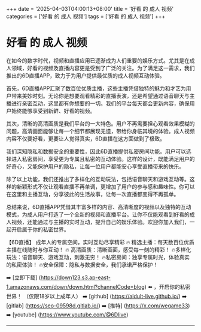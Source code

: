 +++
date = '2025-04-03T04:00:13+08:00'
title = '好看 的 成人 视频'
categories = ['好看 的 成人 视频']
tags = ['好看 的 成人 视频']
+++

# 好看 的 成人 视频

在如今的数字时代，视频和直播应用已逐渐成为人们重要的娱乐方式。尤其是在成人领域，好看的视频及直播内容更是受到了广泛的关注。为了满足这一需求，我们推出的6D直播APP，致力于为用户提供最优质的成人视频互动体验。

首先，6D直播APP汇聚了数百位优质主播，这些主播凭借独特的魅力和才艺为用户带来美妙时刻。无论你是想要观看精彩的直播表演，还是希望通过语音聊天与主播进行亲密互动，这里都有你想要的一切。我们的平台每天都会更新内容，确保用户始终能够享受到新鲜、好看的视频。

其次，清晰的高清画质是我们平台的一大特色。用户不再需要担心观看效果模糊的问题，高清画面能够让每一个细节都展现无遗，带给你身临其境的体验。成人视频内容不仅要好看，更要让人觉得真实，6D直播在这方面做到了极致。

我们深知隐私和数据安全的重要性，因此6D直播提供私密房间功能。用户可以选择进入私密房间，享受更为专属且私密的互动体验。这样的设计，既能满足用户的好奇心，又能保护用户的隐私，让每一位用户都能安心享受直播带来的快乐。

除了以上功能，我们还推出了多样化的互动玩法，包括语音聊天和游戏互动等。这样的新颖形式不仅让观看直播不再单调，更增加了用户的参与感和趣味性。你可以在这里和主播互动，分享彼此的生活故事，让每一次直播都变得不再孤单。

总结来说，6D直播APP凭借其丰富多样的内容、高清晰度的视频以及独特的互动模式，为成人用户打造了一个全新的视频和直播平台。让你不仅能观看到好看的成人视频，还能通过与主播的实时互动，提升自己的娱乐体验。欢迎你加入我们，一起开启属于你的私密世界。

【6D直播】
成年人的专属空间，实时互动尽享精彩
🔥 精选主播：每天数百位优质主播在线随时与你互动！
🔥 高清画质：清晰画面，感受每一刻的精彩！
🔥多样化玩法：语音聊天、游戏互动，刺激无穷！
🔥私密房间：独享专属时光，体验真实的私密体验！
🔥安全保障：隐私与数据安全，我们承诺严格保护！

➡️ [立即下载] (https://down123.s3.ap-east-1.amazonaws.com/down/down.html?channelCode=blog) ⬅️ ，开启你的私密世界！
（仅限18岁以上成年人）
➡️ [github] (https://aldult-live.github.io/)
➡️ [gitlab] (https://seo-09598d.gitlab.io/)
➡️ [推特] (https://x.com/wegame33)
➡️ [youtube] (https://www.youtube.com/@6Dlive)

---
